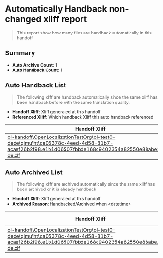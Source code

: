 # Automatically Handback non-changed xliff report
> This report show how many files are handback automatically in this handoff.

## Summary
* **Auto Archive Count**: 1
* **Auto Handback Count**: 1

## Auto Handback List
> The following xliff are handback automatically since the same xliff has been handback before with the same translation quality.

* **Handoff Xliff**: Xliff generated at this handoff
* **Referenced Xliff**: Which handback Xliff this auto handback referenced

| Handoff Xliff | Referenced Xliff | 
| --- | --- | 
| [ol-handoff\OpenLocalizationTestOrg\ol-test0-dede\qimu\ht\ca05378c-4eed-4d58-81b7-acaef26b2f98.e1b1d06507fbbde168c9402354a82550e88abe18.de-de.xlf](https://github.com/OpenLocalizationTestOrg/ol-test0-handoff/blob/1a5ab1064be4bc1b09ca62e671c2a7e36f10d2c7/ol-handoff/OpenLocalizationTestOrg/ol-test0-dede/qimu/ht/ca05378c-4eed-4d58-81b7-acaef26b2f98.e1b1d06507fbbde168c9402354a82550e88abe18.de-de.xlf) | [ol-handback\OpenLocalizationTestOrg\ol-test0-dede\qimu\ht\ca05378c-4eed-4d58-81b7-acaef26b2f98.e1b1d06507fbbde168c9402354a82550e88abe18.de-de.xlf](https://github.com/OpenLocalizationTestOrg/ol-test0-handback/blob/eb8eecdf26c9a97eaed1148f5fc2cc3e051d76ef/ol-handback/OpenLocalizationTestOrg/ol-test0-dede/qimu/ht/ca05378c-4eed-4d58-81b7-acaef26b2f98.e1b1d06507fbbde168c9402354a82550e88abe18.de-de.xlf) | 

## Auto Archived List
> The following xliff are archived automatically since the same xliff has been archived or it is already handback

* **Handoff Xliff**: Xliff generated at this handoff
* **Archived Reason**: Handbacked/Archived when &lt;datetime&gt;

| Handoff Xliff | Archived Reason | 
| --- | --- | 
| [ol-handoff\OpenLocalizationTestOrg\ol-test0-dede\qimu\ht\ca05378c-4eed-4d58-81b7-acaef26b2f98.e1b1d06507fbbde168c9402354a82550e88abe18.de-de.xlf](https://github.com/OpenLocalizationTestOrg/ol-test0-handoff/blob/1a5ab1064be4bc1b09ca62e671c2a7e36f10d2c7/ol-handoff/OpenLocalizationTestOrg/ol-test0-dede/qimu/ht/ca05378c-4eed-4d58-81b7-acaef26b2f98.e1b1d06507fbbde168c9402354a82550e88abe18.de-de.xlf) | Handbacked | 

